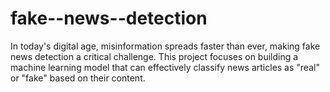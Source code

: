 # fake--news--detection
In today's digital age, misinformation spreads faster than ever, making fake news detection a critical challenge. This project focuses on building a machine learning model that can effectively classify news articles as "real" or "fake" based on their content.
